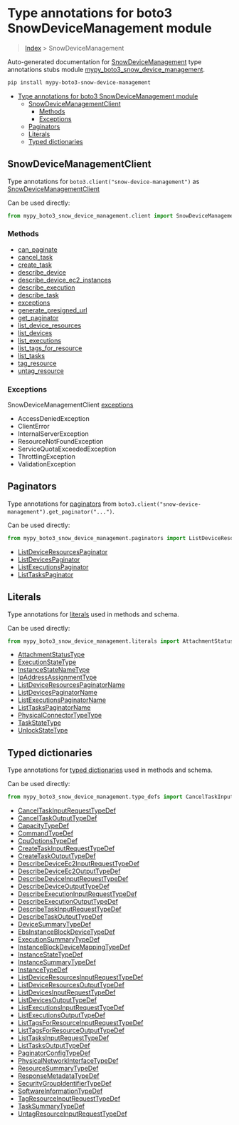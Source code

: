 # Type annotations for boto3 SnowDeviceManagement module

> [Index](..) > SnowDeviceManagement

Auto-generated documentation for
[SnowDeviceManagement](https://boto3.amazonaws.com/v1/documentation/api/latest/reference/services/snow-device-management.html#SnowDeviceManagement)
type annotations stubs module
[mypy_boto3_snow_device_management](https://pypi.org/project/mypy-boto3-snow-device-management/).

```bash
pip install mypy-boto3-snow-device-management
```

- [Type annotations for boto3 SnowDeviceManagement module](#type-annotations-for-boto3-snowdevicemanagement-module)
  - [SnowDeviceManagementClient](#snowdevicemanagementclient)
    - [Methods](#methods)
    - [Exceptions](#exceptions)
  - [Paginators](#paginators)
  - [Literals](#literals)
  - [Typed dictionaries](#typed-dictionaries)

## SnowDeviceManagementClient

Type annotations for `boto3.client("snow-device-management")` as
[SnowDeviceManagementClient](./client.md)

Can be used directly:

```python
from mypy_boto3_snow_device_management.client import SnowDeviceManagementClient
```

### Methods

- [can_paginate](./client.md#can_paginate)
- [cancel_task](./client.md#cancel_task)
- [create_task](./client.md#create_task)
- [describe_device](./client.md#describe_device)
- [describe_device_ec2_instances](./client.md#describe_device_ec2_instances)
- [describe_execution](./client.md#describe_execution)
- [describe_task](./client.md#describe_task)
- [exceptions](./client.md#exceptions)
- [generate_presigned_url](./client.md#generate_presigned_url)
- [get_paginator](./client.md#get_paginator)
- [list_device_resources](./client.md#list_device_resources)
- [list_devices](./client.md#list_devices)
- [list_executions](./client.md#list_executions)
- [list_tags_for_resource](./client.md#list_tags_for_resource)
- [list_tasks](./client.md#list_tasks)
- [tag_resource](./client.md#tag_resource)
- [untag_resource](./client.md#untag_resource)

### Exceptions

SnowDeviceManagementClient [exceptions](./client.md#exceptions)

- AccessDeniedException
- ClientError
- InternalServerException
- ResourceNotFoundException
- ServiceQuotaExceededException
- ThrottlingException
- ValidationException

## Paginators

Type annotations for [paginators](./paginators.md) from
`boto3.client("snow-device-management").get_paginator("...")`.

Can be used directly:

```python
from mypy_boto3_snow_device_management.paginators import ListDeviceResourcesPaginator, ...
```

- [ListDeviceResourcesPaginator](./paginators.md#listdeviceresourcespaginator)
- [ListDevicesPaginator](./paginators.md#listdevicespaginator)
- [ListExecutionsPaginator](./paginators.md#listexecutionspaginator)
- [ListTasksPaginator](./paginators.md#listtaskspaginator)

## Literals

Type annotations for [literals](./literals.md) used in methods and schema.

Can be used directly:

```python
from mypy_boto3_snow_device_management.literals import AttachmentStatusType, ...
```

- [AttachmentStatusType](./literals.md#attachmentstatustype)
- [ExecutionStateType](./literals.md#executionstatetype)
- [InstanceStateNameType](./literals.md#instancestatenametype)
- [IpAddressAssignmentType](./literals.md#ipaddressassignmenttype)
- [ListDeviceResourcesPaginatorName](./literals.md#listdeviceresourcespaginatorname)
- [ListDevicesPaginatorName](./literals.md#listdevicespaginatorname)
- [ListExecutionsPaginatorName](./literals.md#listexecutionspaginatorname)
- [ListTasksPaginatorName](./literals.md#listtaskspaginatorname)
- [PhysicalConnectorTypeType](./literals.md#physicalconnectortypetype)
- [TaskStateType](./literals.md#taskstatetype)
- [UnlockStateType](./literals.md#unlockstatetype)

## Typed dictionaries

Type annotations for [typed dictionaries](./type_defs.md) used in methods and
schema.

Can be used directly:

```python
from mypy_boto3_snow_device_management.type_defs import CancelTaskInputRequestTypeDef, ...
```

- [CancelTaskInputRequestTypeDef](./type_defs.md#canceltaskinputrequesttypedef)
- [CancelTaskOutputTypeDef](./type_defs.md#canceltaskoutputtypedef)
- [CapacityTypeDef](./type_defs.md#capacitytypedef)
- [CommandTypeDef](./type_defs.md#commandtypedef)
- [CpuOptionsTypeDef](./type_defs.md#cpuoptionstypedef)
- [CreateTaskInputRequestTypeDef](./type_defs.md#createtaskinputrequesttypedef)
- [CreateTaskOutputTypeDef](./type_defs.md#createtaskoutputtypedef)
- [DescribeDeviceEc2InputRequestTypeDef](./type_defs.md#describedeviceec2inputrequesttypedef)
- [DescribeDeviceEc2OutputTypeDef](./type_defs.md#describedeviceec2outputtypedef)
- [DescribeDeviceInputRequestTypeDef](./type_defs.md#describedeviceinputrequesttypedef)
- [DescribeDeviceOutputTypeDef](./type_defs.md#describedeviceoutputtypedef)
- [DescribeExecutionInputRequestTypeDef](./type_defs.md#describeexecutioninputrequesttypedef)
- [DescribeExecutionOutputTypeDef](./type_defs.md#describeexecutionoutputtypedef)
- [DescribeTaskInputRequestTypeDef](./type_defs.md#describetaskinputrequesttypedef)
- [DescribeTaskOutputTypeDef](./type_defs.md#describetaskoutputtypedef)
- [DeviceSummaryTypeDef](./type_defs.md#devicesummarytypedef)
- [EbsInstanceBlockDeviceTypeDef](./type_defs.md#ebsinstanceblockdevicetypedef)
- [ExecutionSummaryTypeDef](./type_defs.md#executionsummarytypedef)
- [InstanceBlockDeviceMappingTypeDef](./type_defs.md#instanceblockdevicemappingtypedef)
- [InstanceStateTypeDef](./type_defs.md#instancestatetypedef)
- [InstanceSummaryTypeDef](./type_defs.md#instancesummarytypedef)
- [InstanceTypeDef](./type_defs.md#instancetypedef)
- [ListDeviceResourcesInputRequestTypeDef](./type_defs.md#listdeviceresourcesinputrequesttypedef)
- [ListDeviceResourcesOutputTypeDef](./type_defs.md#listdeviceresourcesoutputtypedef)
- [ListDevicesInputRequestTypeDef](./type_defs.md#listdevicesinputrequesttypedef)
- [ListDevicesOutputTypeDef](./type_defs.md#listdevicesoutputtypedef)
- [ListExecutionsInputRequestTypeDef](./type_defs.md#listexecutionsinputrequesttypedef)
- [ListExecutionsOutputTypeDef](./type_defs.md#listexecutionsoutputtypedef)
- [ListTagsForResourceInputRequestTypeDef](./type_defs.md#listtagsforresourceinputrequesttypedef)
- [ListTagsForResourceOutputTypeDef](./type_defs.md#listtagsforresourceoutputtypedef)
- [ListTasksInputRequestTypeDef](./type_defs.md#listtasksinputrequesttypedef)
- [ListTasksOutputTypeDef](./type_defs.md#listtasksoutputtypedef)
- [PaginatorConfigTypeDef](./type_defs.md#paginatorconfigtypedef)
- [PhysicalNetworkInterfaceTypeDef](./type_defs.md#physicalnetworkinterfacetypedef)
- [ResourceSummaryTypeDef](./type_defs.md#resourcesummarytypedef)
- [ResponseMetadataTypeDef](./type_defs.md#responsemetadatatypedef)
- [SecurityGroupIdentifierTypeDef](./type_defs.md#securitygroupidentifiertypedef)
- [SoftwareInformationTypeDef](./type_defs.md#softwareinformationtypedef)
- [TagResourceInputRequestTypeDef](./type_defs.md#tagresourceinputrequesttypedef)
- [TaskSummaryTypeDef](./type_defs.md#tasksummarytypedef)
- [UntagResourceInputRequestTypeDef](./type_defs.md#untagresourceinputrequesttypedef)
